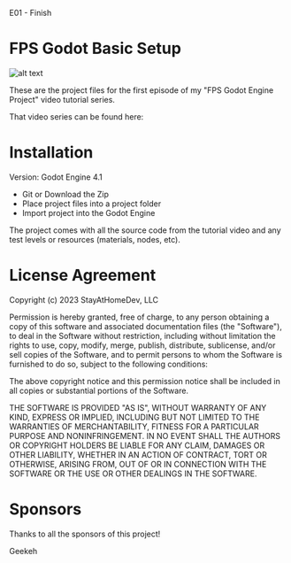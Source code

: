 E01 - Finish


# FPS Godot Basic Setup

![alt text](https://github.com/StayAtHomeDev-Git/FPS-Godot-Basic-Setup/blob/main/readme_img.png)

These are the project files for the first episode of my "FPS Godot Engine Project" video tutorial series.

That video series can be found here:

# Installation

Version: Godot Engine 4.1

- Git or Download the Zip
- Place project files into a project folder
- Import project into the Godot Engine

The project comes with all the source code from the tutorial video and any test levels or resources (materials, nodes, etc).

# License Agreement

Copyright (c) 2023 StayAtHomeDev, LLC

Permission is hereby granted, free of charge, to any person obtaining a copy of this software and associated documentation files (the "Software"), to deal in the Software without restriction, including without limitation the rights to use, copy, modify, merge, publish, distribute, sublicense, and/or sell copies of the Software, and to permit persons to whom the Software is furnished to do so, subject to the following conditions:

The above copyright notice and this permission notice shall be included in all copies or substantial portions of the Software.

THE SOFTWARE IS PROVIDED "AS IS", WITHOUT WARRANTY OF ANY KIND, EXPRESS OR IMPLIED, INCLUDING BUT NOT LIMITED TO THE WARRANTIES OF MERCHANTABILITY, FITNESS FOR A PARTICULAR PURPOSE AND NONINFRINGEMENT. IN NO EVENT SHALL THE AUTHORS OR COPYRIGHT HOLDERS BE LIABLE FOR ANY CLAIM, DAMAGES OR OTHER LIABILITY, WHETHER IN AN ACTION OF CONTRACT, TORT OR OTHERWISE, ARISING FROM, OUT OF OR IN CONNECTION WITH THE SOFTWARE OR THE USE OR OTHER DEALINGS IN THE SOFTWARE.

# Sponsors

Thanks to all the sponsors of this project!

Geekeh
